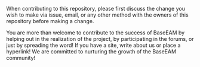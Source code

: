 When contributing to this repository, please first discuss the change you wish to make via issue, email, or any other method with the owners of this repository before making a change.

You are more than welcome to contribute to the success of BaseEAM by helping out in the realization of the project, by participating in the forums, or just by spreading the word! If you have a site, write about us or place a hyperlink! We are committed to nurturing the growth of the BaseEAM community!
